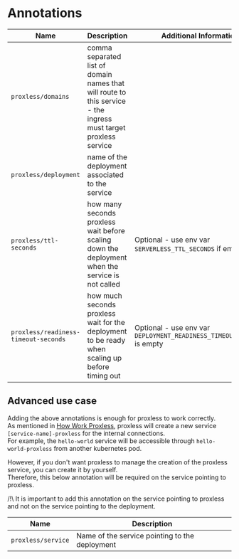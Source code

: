 # Annotations

Name | Description | Additional Information
--- | --- | ---
`proxless/domains` | comma separated list of domain names that will route to this service - the ingress must target proxless service |
`proxless/deployment` | name of the deployment associated to the service |
`proxless/ttl-seconds` | how many seconds proxless wait before scaling down the deployment when the service is not called | Optional - use env var `SERVERLESS_TTL_SECONDS` if empty
`proxless/readiness-timeout-seconds` | how much seconds proxless wait for the deployment to be ready when scaling up before timing out | Optional - use env var `DEPLOYMENT_READINESS_TIMEOUT_SECONDS` is empty

## Advanced use case

Adding the above annotations is enough for proxless to work correctly.  
As mentioned in [How Work Proxless](how-work-proxless.md), proxless will create a new service `[service-name]-proxless` for the internal connections.  
For example, the `hello-world` service will be accessible through `hello-world-proxless` from another kubernetes pod.

However, if you don't want proxless to manage the creation of the proxless service, you can create it by yourself.  
Therefore, this below annotation will be required on the service pointing to proxless.

/!\ It is important to add this annotation on the service pointing to proxless and not on the service pointing to the deployment.

Name | Description
--- | ---
`proxless/service` | Name of the service pointing to the deployment